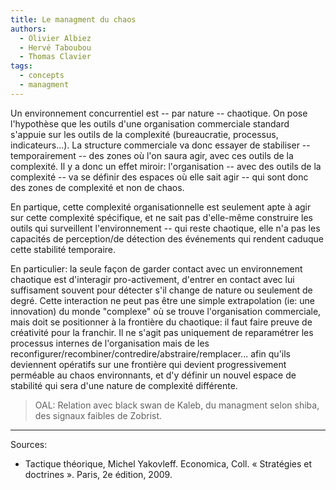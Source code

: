 ```yaml
---
title: Le managment du chaos
authors:
  - Olivier Albiez
  - Hervé Taboubou
  - Thomas Clavier
tags:
  - concepts
  - managment
---
```



Un environnement concurrentiel est -- par nature -- chaotique. On pose l'hypothèse que les outils d'une organisation commerciale standard s'appuie sur les outils de la complexité (bureaucratie, processus, indicateurs...). La structure commerciale va donc essayer de stabiliser -- temporairement -- des zones où l'on saura agir, avec ces outils de la complexité. Il y a donc un effet miroir: l'organisation -- avec des outils de la complexité -- va se définir des espaces où elle sait agir -- qui sont donc des zones de complexité et non de chaos.

En partique, cette complexité organisationnelle est seulement apte à agir sur cette complexité spécifique, et ne sait pas d'elle-même construire les outils qui surveillent l'environnement -- qui reste chaotique, elle n'a pas les capacités de perception/de détection des événements qui rendent caduque cette stabilité temporaire.

En particulier: la seule façon de garder contact avec un environnement chaotique est d'interagir pro-activement, d'entrer en contact avec lui suffisament souvent pour détecter s'il change de nature ou seulement de degré.
Cette interaction ne peut pas être une simple extrapolation (ie: une innovation) du monde "complexe" où se trouve l'organisation commerciale, mais doit se positionner à la frontière du chaotique: il faut faire preuve de créativité pour la franchir. Il ne s'agit pas uniquement de reparamétrer les processus internes de l'organisation mais de les reconfigurer/recombiner/contredire/abstraire/remplacer... afin qu'ils deviennent opératifs sur une frontière qui devient progressivement perméable au chaos environnants, et d'y définir un nouvel espace de stabilité qui sera d'une nature de complexité différente.

> OAL: Relation avec black swan de Kaleb, du managment selon shiba, des signaux faibles de Zobrist.

---
Sources:

- Tactique théorique, Michel Yakovleff. Economica, Coll. « Stratégies et doctrines ». Paris, 2e édition, 2009.
